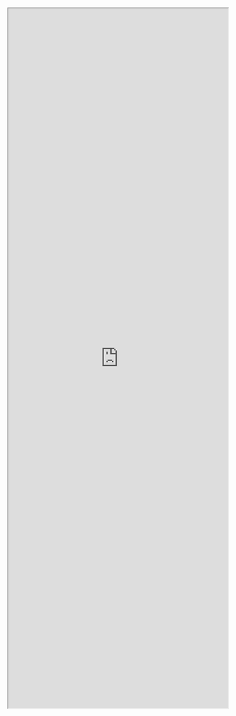 #

<iframe src="http://localhost:6006/iframe.html?id=fields-colorpickerfield--docs" width="100%" height="1600px" />
